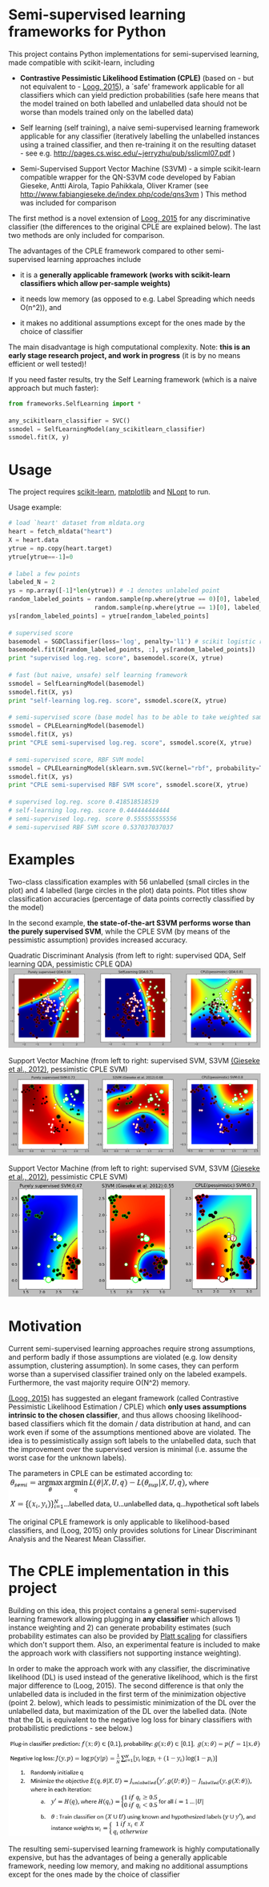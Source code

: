 Semi-supervised learning frameworks for Python
===============

This project contains Python implementations for semi-supervised
learning, made compatible with scikit-learn, including

- **Contrastive Pessimistic Likelihood Estimation (CPLE)** (based on - but not equivalent to - [Loog, 2015](http://arxiv.org/abs/1503.00269)), a `safe' framework applicable for all classifiers which can yield prediction probabilities
(safe here means that the model trained on both labelled and unlabelled data should not be worse than models trained only on the labelled data)

- Self learning (self training), a naive semi-supervised learning framework applicable for any classifier (iteratively labelling the unlabelled instances using a trained classifier, and then re-training it on the resulting dataset - see e.g. http://pages.cs.wisc.edu/~jerryzhu/pub/sslicml07.pdf )

- Semi-Supervised Support Vector Machine (S3VM) - a simple scikit-learn compatible wrapper for the QN-S3VM code developed by 
Fabian Gieseke, Antti Airola, Tapio Pahikkala, Oliver Kramer (see http://www.fabiangieseke.de/index.php/code/qns3vm ) 
This method was included for comparison

The first method is a novel extension of [Loog, 2015](http://arxiv.org/abs/1503.00269) for any discriminative classifier (the differences to the original CPLE are explained below). The last two methods are only included for comparison. 

 
The advantages of the CPLE framework compared to other semi-supervised learning approaches include  

- it is a **generally applicable framework (works with scikit-learn classifiers which allow per-sample weights)**

- it needs low memory (as opposed to e.g. Label Spreading which needs O(n^2)), and 

- it makes no additional assumptions except for the ones made by the choice of classifier 

The main disadvantage is high computational complexity. Note: **this is an early stage research project, and work in progress** (it is by no means efficient or well tested)!

If you need faster results, try the Self Learning framework (which is a naive approach but much faster):

```python
from frameworks.SelfLearning import *

any_scikitlearn_classifier = SVC()
ssmodel = SelfLearningModel(any_scikitlearn_classifier)
ssmodel.fit(X, y)
```

Usage
===============

The project requires [scikit-learn](http://scikit-learn.org/stable/install.html), [matplotlib](http://matplotlib.org/users/installing.html) and [NLopt](http://ab-initio.mit.edu/wiki/index.php/NLopt_Installation) to run.

Usage example:

```python
# load `heart' dataset from mldata.org
heart = fetch_mldata("heart")
X = heart.data
ytrue = np.copy(heart.target)
ytrue[ytrue==-1]=0

# label a few points 
labeled_N = 2
ys = np.array([-1]*len(ytrue)) # -1 denotes unlabeled point
random_labeled_points = random.sample(np.where(ytrue == 0)[0], labeled_N/2)+\
                        random.sample(np.where(ytrue == 1)[0], labeled_N/2)
ys[random_labeled_points] = ytrue[random_labeled_points]

# supervised score
basemodel = SGDClassifier(loss='log', penalty='l1') # scikit logistic regression
basemodel.fit(X[random_labeled_points, :], ys[random_labeled_points])
print "supervised log.reg. score", basemodel.score(X, ytrue)

# fast (but naive, unsafe) self learning framework
ssmodel = SelfLearningModel(basemodel)
ssmodel.fit(X, ys)
print "self-learning log.reg. score", ssmodel.score(X, ytrue)

# semi-supervised score (base model has to be able to take weighted samples)
ssmodel = CPLELearningModel(basemodel)
ssmodel.fit(X, ys)
print "CPLE semi-supervised log.reg. score", ssmodel.score(X, ytrue)

# semi-supervised score, RBF SVM model
ssmodel = CPLELearningModel(sklearn.svm.SVC(kernel="rbf", probability=True), predict_from_probabilities=True) # RBF SVM
ssmodel.fit(X, ys)
print "CPLE semi-supervised RBF SVM score", ssmodel.score(X, ytrue)

# supervised log.reg. score 0.418518518519
# self-learning log.reg. score 0.444444444444
# semi-supervised log.reg. score 0.555555555556
# semi-supervised RBF SVM score 0.537037037037
```


Examples
===============

Two-class classification examples with 56 unlabelled (small circles in the plot) and 4 labelled (large circles in the plot) data points. 
Plot titles show classification accuracies (percentage of data points correctly classified by the model)

In the second example, **the state-of-the-art S3VM performs worse than the purely supervised SVM**, while the CPLE SVM (by means of the 
pessimistic assumption) provides increased accuracy.

Quadratic Discriminant Analysis (from left to right: supervised QDA, Self learning QDA, pessimistic CPLE QDA) 
![Comparison of supervised QDA with CPLE QDA](qdaexample.png)

Support Vector Machine (from left to right: supervised SVM, S3VM [(Gieseke et al., 2012)](http://www.sciencedirect.com/science/article/pii/S0925231213003706), pessimistic CPLE SVM)
![Comparison of supervised SVM, S3VM, and CPLE SVM](svmexample1.png)
 
Support Vector Machine (from left to right: supervised SVM, S3VM [(Gieseke et al., 2012)](http://www.sciencedirect.com/science/article/pii/S0925231213003706), pessimistic CPLE SVM)
![Comparison of supervised SVM, S3VM, and CPLE SVM](svmexample2.png)

Motivation
===============

Current semi-supervised learning approaches require strong assumptions, and perform badly if those 
assumptions are violated (e.g. low density assumption, clustering assumption). In some cases, they can perform worse than a supervised classifier trained only on the labeled exampels. Furthermore, the vast majority require O(N^2) memory.  

[(Loog, 2015)](http://arxiv.org/abs/1503.00269) has suggested an elegant framework (called Contrastive Pessimistic Likelihood Estimation / CPLE) which 
**only uses assumptions intrinsic to the chosen classifier**, and thus allows choosing likelihood-based classifiers which fit the domain / data 
distribution at hand, and can work even if some of the assumptions mentioned above are violated. The idea is to pessimistically assign soft labels 
to the unlabelled data, such that the improvement over the supervised version is minimal (i.e. assume the worst case for the unknown labels).

The parameters in CPLE can be estimated according to:
![CPLE Equation](eq1.png)

The original CPLE framework is only applicable to likelihood-based classifiers, and (Loog, 2015) only provides solutions for Linear Discriminant Analysis and the Nearest Mean Classifier.

The CPLE implementation in this project
===============

Building on this idea, this project contains a general semi-supervised learning framework allowing plugging in **any classifier** which allows 1) instance weighting and 2) can generate probability 
estimates (such probability estimates can also be provided by [Platt scaling](https://en.wikipedia.org/wiki/Platt_scaling) for classifiers which don't support them. Also, an experimental feature 
is included to make the approach work with classifiers not supporting instance weighting).

In order to make the approach work with any classifier, the discriminative likelihood (DL) is used instead of the generative likelihood, which is the first major difference to (Loog, 2015). The second 
difference is that only the unlabelled data is included in the first term of the minimization objective (point 2. below), which leads to pessimistic minimization of the DL over the unlabelled data, but maximization
of the DL over the labelled data. (Note that the DL is equivalent to the negative log loss for binary classifiers with probabilistic predictions - see below.) 

![CPLE Equation](alg1.png)

The resulting semi-supervised learning framework is highly computationally expensive, but has the advantages of being a generally applicable framework, needing low memory, and making no additional assumptions except for the ones made by the choice of classifier 
